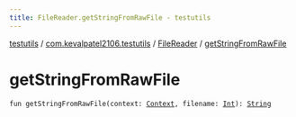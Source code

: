 ```yaml
---
title: FileReader.getStringFromRawFile - testutils
---
```


[testutils](../../index.html) / [com.kevalpatel2106.testutils](../index.html) / [FileReader](index.html) / [getStringFromRawFile](./get-string-from-raw-file.html)

# getStringFromRawFile

`fun getStringFromRawFile(context: `[`Context`](https://developer.android.com/reference/android/content/Context.html)`, filename: `[`Int`](https://kotlinlang.org/api/latest/jvm/stdlib/kotlin/-int/index.html)`): `[`String`](https://kotlinlang.org/api/latest/jvm/stdlib/kotlin/-string/index.html)